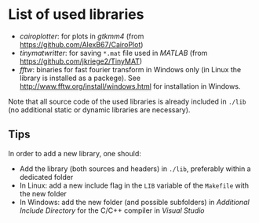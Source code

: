 # List of used libraries

* *cairoplotter*: for plots in *gtkmm4* (from <https://github.com/AlexB67/CairoPlot>)
* *tinymatwritter*: for saving `*.mat` file used in *MATLAB* (from <https://github.com/jkriege2/TinyMAT>)
* *fftw*: binaries for fast fourier transform in Windows only (in Linux the library is installed as a packege). See http://www.fftw.org/install/windows.html for installation in Windows.

Note that all source code of the used libraries is already included in `./lib` (no additional static or dynamic libraries are necessary).

## Tips

In order to add a new library, one should:

* Add the library (both sources and headers) in `./lib`, preferably within a dedicated folder
* In Linux: add a new include flag in the `LIB` variable of the `Makefile` with the new folder
* In Windows: add the new folder (and possible subfolders) in *Additional Include Directory* for the C/C++ compiler in *Visual Studio*
